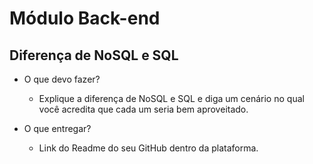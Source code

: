 # Módulo Back-end

## Diferença de NoSQL e SQL

- O que devo fazer?
  
  - Explique a diferença de NoSQL e SQL e diga um cenário no qual você acredita que cada um seria bem aproveitado.

- O que entregar?
  - Link do Readme do seu GitHub dentro da plataforma.
